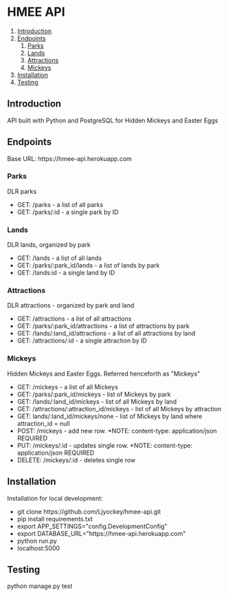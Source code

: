 <h1>HMEE API</h1>

<ol>
	<li><a href="#intro">Introduction</a></li>
	<li><a href="#endpoints">Endpoints</a>
		<ol>
			<li><a href="#parks">Parks</a></li>
			<li><a href="#lands">Lands</a></li>
			<li><a href="#attractions">Attractions</a></li>
			<li><a href="#mickeys">Mickeys</a></li>
		</ol>
		</li>
	<li><a href="#install">Installation</a></li>
	<li><a href="#testing">Testing</a></li>
</ol>

<h2 id="intro">Introduction</h2>
<p>API built with Python and PostgreSQL for Hidden Mickeys and Easter Eggs</p>

<h2 id="endpoints">Endpoints</h2>
<p>Base URL: https://hmee-api.herokuapp.com</p>

<h3 id="parks">Parks</h3>
<p>DLR parks</p>
<ul>
	<li>GET: /parks - a list of all parks</li>
	<li>GET: /parks/:id - a single park by ID</li>
</ul>

<h3 id="lands">Lands</h3>
<p>DLR lands, organized by park</p>
<ul>
	<li>GET: /lands - a list of all lands</li>
	<li>GET: /parks/:park_id/lands - a list of lands by park</li>
	<li>GET: /lands:id - a single land by ID</li>
</ul>

<h3 id="attractions">Attractions</h3>
<p>DLR attractions - organized by park and land</p>
<ul>
	<li>GET: /attractions - a list of all attractions</li>
	<li>GET: /parks/:park_id/attractions - a list of attractions by park</li>
	<li>GET: /lands/:land_id/attractions - a list of all attractions by land</li>
	<li>GET: /attractions/:id - a single attraction by ID</li>
</ul>

<h3 id="mickeys">Mickeys</h3>
<p>Hidden Mickeys and Easter Eggs. Referred henceforth as "Mickeys"</p>
<ul>
	<li>GET: /mickeys - a list of all Mickeys</li>
	<li>GET: /parks/:park_id/mickeys - list of Mickeys by park</li>
	<li>GET: /lands/:land_id/mickeys - list of all Mickeys by land</li>
	<li> GET: /attractions/:attraction_id/mickeys - list of all Mickeys by attraction</li>
	<li>GET: lands/:land_id/mickeys/none - list of Mickeys by land where attraction_id = null</li>
	<li>POST: /mickeys - add new row. *NOTE: content-type: application/json REQUIRED</li>
	<li>PUT: /mickeys/:id - updates single row. *NOTE: content-type: application/json REQUIRED</li>
	<li>DELETE: /mickeys/:id - deletes single row</li>
</ul>

<h2 id="install">Installation</h2>
<p>Installation for local development:</p>
<ul>
	<li>git clone https://github.com/Ljyockey/hmee-api.git</li>
	<li>pip install requirements.txt</li>
	<li>export APP_SETTINGS="config.DevelopmentConfig"</li>
	<li>export DATABASE_URL="https://hmee-api.herokuapp.com"</li>
	<li>python run.py</li>
	<li>localhost:5000</li>
</ul>

<h2 id="testing">Testing</h2>
<p>python manage.py test</p>

